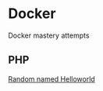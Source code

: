 # Docker

Docker mastery attempts

## PHP

[Random named Helloworld](https://github.com/jude-jp/dockerProjects/tree/master/php/app/random-named-helloworld) 